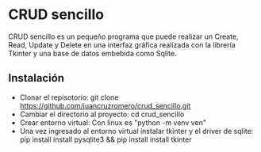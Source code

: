 # CRUD sencillo ##
CRUD sencillo es un pequeño programa que puede realizar un Create, Read, Update y Delete en una interfaz gráfica realizada con la librería Tkinter y una base de datos embebida como Sqlite.

## Instalación ###
- Clonar el repisotorio: git clone https://github.com/juancruzromero/crud_sencillo.git
- Cambiar el directorio al proyecto: cd crud_sencillo
- Crear entorno virtual: Con linux es "python -m venv ven"
- Una vez ingresado al entorno virtual instalar tkinter y el driver de sqlite: pip install install pysqlite3 && pip install install tkinter
